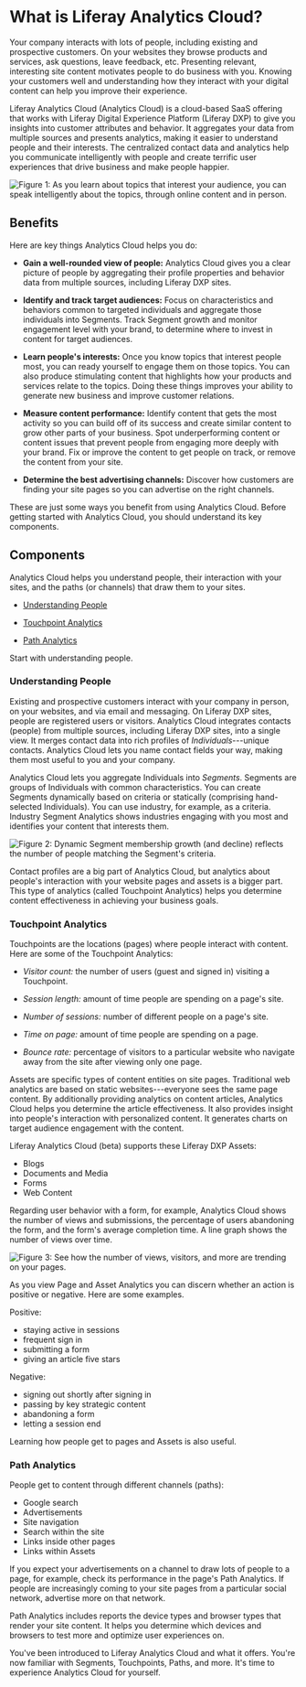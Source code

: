 # What is Liferay Analytics Cloud? [](id=what-is-liferay-analytics-cloud)

Your company interacts with lots of people, including existing and prospective
customers. On your websites they browse products and services, ask questions,
leave feedback, etc. Presenting relevant, interesting site content motivates
people to do business with you. Knowing your customers well and understanding
how they interact with your digital content can help you improve their
experience. 

Liferay Analytics Cloud (Analytics Cloud) is a cloud-based SaaS offering that
works with Liferay Digital Experience Platform (Liferay DXP) to give you
insights into customer attributes and behavior. It aggregates your data from
multiple sources and presents analytics, making it easier to understand people
and their interests. The centralized contact data and analytics help you
communicate intelligently with people and create terrific user experiences that
drive business and make people happier.

![Figure 1: As you learn about topics that interest your audience, you can speak intelligently about the topics, through online content and in person.](../../images/segment-interests.png)

## Benefits [](id=benefits)

Here are key things Analytics Cloud helps you do: 

- **Gain a well-rounded view of people:** Analytics Cloud gives you a clear 
picture of people by aggregating their profile properties and behavior data from
multiple sources, including Liferay DXP sites.

- **Identify and track target audiences:** Focus on characteristics and 
behaviors common to targeted individuals and aggregate those individuals into
Segments. Track Segment growth and monitor engagement level with your brand, to
determine where to invest in content for target audiences.

- **Learn people's interests:** Once you know topics that interest people most, 
you can ready yourself to engage them on those topics. You can also produce
stimulating content that highlights how your products and services relate to the
topics. Doing these things improves your ability to generate new business and
improve customer relations.

- **Measure content performance:** Identify content that gets the most activity 
so you can build off of its success and create similar content to grow other
parts of your business. Spot underperforming content or content issues that
prevent people from engaging more deeply with your brand. Fix or improve the
content to get people on track, or remove the content from your site.

- **Determine the best advertising channels:** Discover how customers are 
finding your site pages so you can advertise on the right channels.

These are just some ways you benefit from using Analytics Cloud. Before getting
started with Analytics Cloud, you should understand its key components. 

## Components [](id=components)

Analytics Cloud helps you understand people, their interaction with your sites,
and the paths (or channels) that draw them to your sites. 

- [Understanding People](#understanding-people)

- [Touchpoint Analytics](#touchpoint-analytics)

- [Path Analytics](#path-analytics)

Start with understanding people. 

### Understanding People [](id=understanding-people)

Existing and prospective customers interact with your company in person, on your
websites, and via email and messaging. On Liferay DXP sites, people are
registered users or visitors. Analytics Cloud integrates contacts (people) from
multiple sources, including Liferay DXP sites, into a single view. It merges
contact data into rich profiles of *Individuals*---unique contacts. Analytics
Cloud lets you name contact fields your way, making them most useful to you and
your company.

Analytics Cloud lets you aggregate Individuals into *Segments*. Segments are
groups of Individuals with common characteristics. You can create Segments
dynamically based on criteria or statically (comprising hand-selected
Individuals). You can use industry, for example, as a criteria. Industry Segment
Analytics shows industries engaging with you most and identifies your content
that interests them. 

![Figure 2: Dynamic Segment membership growth (and decline) reflects the number of people matching the Segment's criteria.](../../images/segment-growth.png)

Contact profiles are a big part of Analytics Cloud, but analytics about people's
interaction with your website pages and assets is a bigger part. This type of
analytics (called Touchpoint Analytics) helps you determine content
effectiveness in achieving your business goals.

### Touchpoint Analytics [](id=touchpoint-analytics)

Touchpoints are the locations (pages) where people interact with content. Here
are some of the Touchpoint Analytics:

-   *Visitor count:* the number of users (guest and signed in) visiting a 
    Touchpoint.

-   *Session length:* amount of time people are spending on a page's site.

-   *Number of sessions:* number of different people on a page's site.

-   *Time on page:* amount of time people are spending on a page.

-   *Bounce rate:* percentage of visitors to a particular website who navigate 
    away from the site after viewing only one page.

Assets are specific types of content entities on site pages. Traditional web
analytics are based on static websites---everyone sees the same page content. By
additionally providing analytics on content articles, Analytics Cloud helps you
determine the article effectiveness. It also provides insight into people's
interaction with personalized content. It generates charts on target audience
engagement with the content.

Liferay Analytics Cloud (beta) supports these Liferay DXP Assets:

- Blogs
- Documents and Media
- Forms
- Web Content

Regarding user behavior with a form, for example, Analytics Cloud shows the
number of views and submissions, the percentage of users abandoning the form,
and the form's average completion time. A line graph shows the number of views
over time.

![Figure 3: See how the number of views, visitors, and more are trending on your pages.](../../images/page-views.png)

As you view Page and Asset Analytics you can discern whether an action is
positive or negative. Here are some examples.

Positive:

- staying active in sessions
- frequent sign in
- submitting a form
- giving an article five stars

Negative:

- signing out shortly after signing in
- passing by key strategic content
- abandoning a form
- letting a session end

Learning how people get to pages and Assets is also useful.

### Path Analytics [](id=path-analytics)

People get to content through different channels (paths):

- Google search
- Advertisements
- Site navigation
- Search within the site
- Links inside other pages
- Links within Assets

If you expect your advertisements on a channel to draw lots of people to a page,
for example, check its performance in the page's Path Analytics. If people are
increasingly coming to your site pages from a particular social network,
advertise more on that network. 

Path Analytics includes reports the device types and browser types that render
your site content. It helps you determine which devices and browsers to test
more and optimize user experiences on.

You've been introduced to Liferay Analytics Cloud and what it offers. You're now
familiar with Segments, Touchpoints, Paths, and more. It's time to experience
Analytics Cloud for yourself.
